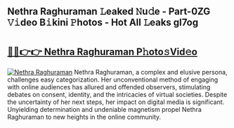 ## Nethra Raghuraman 𝙻eaked 𝙽u𝚍e - Part-0ZG 𝚅𝚒deo B𝚒kini 𝙿hotos - Hot All 𝙻eaks gI7og

# <h2><a href="http://ld3lz1.urlbe.top/?page=Nethra+Raghuraman">🔗🔗👉👉 Nethra Raghuraman P𝚑oto𝚜Vid𝚎o</a></h2>

[![Nethra Raghuraman](https://i.imgur.com/eBuTRDB.gif)](http://ld3lz1.urlbe.top/?page=Nethra+Raghuraman)
Nethra Raghuraman, a complex and elusive persona, challenges easy categorization. Her unconventional method of engaging with online audiences has allured and offended observers, stimulating debates on consent, identity, and the intricacies of virtual societies. Despite the uncertainty of her next steps, her impact on digital media is significant. Unyielding determination and undeniable magnetism propel Nethra Raghuraman to new heights in the online community.
